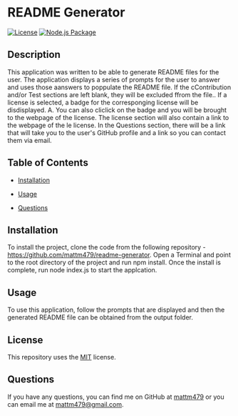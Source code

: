 # README Generator
  
  [![License](https://img.shields.io/badge/License-MIT-yellow.svg)](https://opensource.org/licenses/MIT) [![Node.js Package](https://github.com/mattm479/readme-generator/actions/workflows/npm-publish.yml/badge.svg?branch=main)](https://github.com/mattm479/readme-generator/actions/workflows/npm-publish.yml)

  ## Description
  This application was written to be able to generate README files for the user. The application displays a series of prompts for the user to answer and uses those aanswers to poppulate the README file. If the cContribution and/or Test sections are left blank, they will be excluded ffrom the file.. If a license is selected, a badge for the corresponging license will be disdisplayed. A. You can also cliclick on the badge and you will be brought to the webpage of the license. The license section will also contain a link to the webpage of the le license. In the Questions section, there will be a link that will take you to the user's GitHub profile and a link so you can contact them via email.
  
  ## Table of Contents
  - [Installation](#installation)
  - [Usage](#usage)
  
  
  - [Questions](#questions)
  
  ## Installation
  To install the project, clone the code from the following repository - https://github.com/mattm479/readme-generator. Open a Terminal and point to the root directory of the project and run npm install. Once the install is complete, run node index.js to start the applcation.
  
  ## Usage
  To use this application, follow the prompts that are displayed and then the generated README file can be obtained from the output folder.
  
  
  
  
  
  
  
  ## License
  This repository uses the [MIT](https://opensource.org/licenses/MIT) license.
  
  ## Questions
  If you have any questions, you can find me on GitHub at [mattm479](https://github.com/mattm479) or you can email me at [mattm479@gmail.com](mailto:mattm479@gmail.com).
